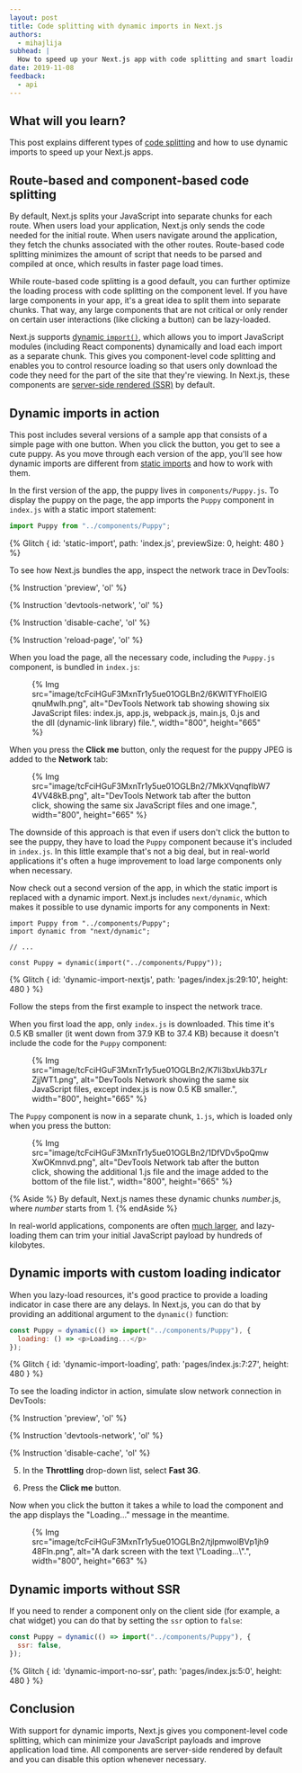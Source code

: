 ```yaml
---
layout: post
title: Code splitting with dynamic imports in Next.js
authors:
  - mihajlija
subhead: |
  How to speed up your Next.js app with code splitting and smart loading strategies.
date: 2019-11-08
feedback:
  - api
---
```


## What will you learn?

This post explains different types of [code
splitting](/reduce-javascript-payloads-with-code-splitting/) and how to use
dynamic imports to speed up your Next.js apps.

## Route-based and component-based code splitting

By default, Next.js splits your JavaScript into separate chunks for each route.
When users load your application, Next.js only sends the code needed for the
initial route. When users navigate around the application, they fetch the chunks
associated with the other routes. Route-based code splitting minimizes the
amount of script that needs to be parsed and compiled at once, which results in
faster page load times.

While route-based code splitting is a good default, you can further optimize the
loading process with code splitting on the component level. If you have large
components in your app, it's a great idea to split them into separate chunks.
That way, any large components that are not critical or only render on certain
user interactions (like clicking a button) can be lazy-loaded.

Next.js supports [dynamic `import()`](https://v8.dev/features/dynamic-import),
which allows you to import JavaScript modules (including React components)
dynamically and load each import as a separate chunk. This gives you
component-level code splitting and enables you to control resource loading so
that users only download the code they need for the part of the site that
they're viewing. In Next.js, these components are [server-side rendered
(SSR)](/rendering-on-the-web/)
by default.

## Dynamic imports in action

This post includes several versions of a sample app that consists of a simple
page with one button. When you click the button, you get to see a cute puppy. As
you move through each version of the app, you'll see how dynamic imports are
different from [static
imports](https://developer.mozilla.org/docs/Web/JavaScript/Reference/Statements/import)
and how to work with them.

In the first version of the app, the puppy lives in `components/Puppy.js`. To
display the puppy on the page, the app imports the `Puppy` component in
`index.js` with a static import statement:

```js
import Puppy from "../components/Puppy";
```

{% Glitch {
  id: 'static-import',
  path: 'index.js',
  previewSize: 0,
  height: 480
} %}

To see how Next.js bundles the app, inspect the network trace in DevTools:

{% Instruction 'preview', 'ol' %}

{% Instruction 'devtools-network', 'ol' %}

{% Instruction 'disable-cache', 'ol' %}

{% Instruction 'reload-page', 'ol' %}

When you load the page, all the necessary code, including the `Puppy.js`
component, is bundled in `index.js`:

<figure>
{% Img src="image/tcFciHGuF3MxnTr1y5ue01OGLBn2/6KWlTYFhoIEIGqnuMwlh.png", alt="DevTools Network tab showing showing six JavaScript files: index.js, app.js, webpack.js, main.js, 0.js and the dll (dynamic-link library) file.", width="800", height="665" %}
</figure>

When you press the **Click me** button, only the request for the puppy JPEG is
added to the **Network** tab:

<figure>
{% Img src="image/tcFciHGuF3MxnTr1y5ue01OGLBn2/7MkXVqnqfIbW74VV48kB.png", alt="DevTools Network tab after the button click, showing the same six JavaScript files and one image.", width="800", height="665" %}
</figure>

The downside of this approach is that even if users don't click the button to
see the puppy, they have to load the `Puppy` component because it's included in
`index.js`. In this little example that's not a big deal, but in real-world
applications it's often a huge improvement to load large components only when
necessary.

Now check out a second version of the app, in which the static import is
replaced with a dynamic import. Next.js includes `next/dynamic`, which makes it
possible to use dynamic imports for any components in Next:

```js/1,5/0
import Puppy from "../components/Puppy";
import dynamic from "next/dynamic";

// ...

const Puppy = dynamic(import("../components/Puppy"));
```

{% Glitch {
  id: 'dynamic-import-nextjs',
  path: 'pages/index.js:29:10',
  height: 480
} %}

Follow the steps from the first example to inspect the network trace.

When you first load the app, only `index.js` is downloaded. This time it's
0.5&nbsp;KB smaller (it went down from 37.9&nbsp;KB to 37.4&nbsp;KB) because it
doesn't include the code for the `Puppy` component:

<figure>
{% Img src="image/tcFciHGuF3MxnTr1y5ue01OGLBn2/K7Ii3bxUkb37LrZjjWT1.png", alt="DevTools Network showing the same six JavaScript files, except index.js is now 0.5 KB smaller.", width="800", height="665" %}
</figure>

The `Puppy` component is now in a separate chunk, `1.js`, which is loaded only
when you press the button:

<figure>
{% Img src="image/tcFciHGuF3MxnTr1y5ue01OGLBn2/1DfVDv5poQmwXwOKmnvd.png", alt="DevTools Network tab after the button click, showing the additional 1.js file and the image added to the bottom of the file list.", width="800", height="665" %}
</figure>

{% Aside %} By default, Next.js names these dynamic chunks _number_.js, where
_number_ starts from 1. {% endAside %}

In real-world applications, components are often [much
larger](https://bundlephobia.com/result?p=moment@2.24.0), and lazy-loading them
can trim your initial JavaScript payload by hundreds of kilobytes.

## Dynamic imports with custom loading indicator

When you lazy-load resources, it's good practice to provide a loading indicator
in case there are any delays. In Next.js, you can do that by providing an
additional argument to the `dynamic()` function:

```js
const Puppy = dynamic(() => import("../components/Puppy"), {
  loading: () => <p>Loading...</p>
});
```

{% Glitch {
  id: 'dynamic-import-loading',
  path: 'pages/index.js:7:27',
  height: 480
} %}

To see the loading indictor in action, simulate slow network connection in
DevTools:

{% Instruction 'preview', 'ol' %}

{% Instruction 'devtools-network', 'ol' %}

{% Instruction 'disable-cache', 'ol' %}

5. In the **Throttling** drop-down list, select **Fast 3G**.

6. Press the **Click me** button.

Now when you click the button it takes a while to load the component and the app
displays the "Loading…" message in the meantime.

<figure>
  {% Img src="image/tcFciHGuF3MxnTr1y5ue01OGLBn2/tjlpmwolBVp1jh948Fln.png", alt="A dark screen with the text \"Loading...\".", width="800", height="663" %}
</figure>

## Dynamic imports without SSR

If you need to render a component only on the client side (for example, a chat
widget) you can do that by setting the `ssr` option to `false`:

```js
const Puppy = dynamic(() => import("../components/Puppy"), {
  ssr: false,
});
```

{% Glitch {
  id: 'dynamic-import-no-ssr',
  path: 'pages/index.js:5:0',
  height: 480
} %}

## Conclusion

With support for dynamic imports, Next.js gives you component-level code
splitting, which can minimize your JavaScript payloads and improve application
load time. All components are server-side rendered by default and you can
disable this option whenever necessary.

